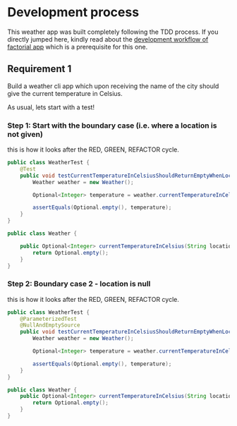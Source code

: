 # Development process

This weather app was built completely following the TDD process. If you directly jumped here, kindly read
about the [development workflow of factorial app](https://github.com/kishaningithub/factorial/blob/main/DEVELOPMENT_PROCESS.md)
which is a prerequisite for this one.


## Requirement 1

Build a weather cli app which upon receiving the name of the city should give the current temperature in Celsius.

As usual, lets start with a test!

### Step 1: Start with the boundary case (i.e. where a location is not given)

this is how it looks after the RED, GREEN, REFACTOR cycle.

```java
public class WeatherTest {
    @Test
    public void testCurrentTemperatureInCelsiusShouldReturnEmptyWhenLocationIsEmpty() {
        Weather weather = new Weather();

        Optional<Integer> temperature = weather.currentTemperatureInCelsius("");

        assertEquals(Optional.empty(), temperature);
    }
}
```

```java
public class Weather {

    public Optional<Integer> currentTemperatureInCelsius(String location) {
        return Optional.empty();
    }
}
```

### Step 2: Boundary case 2 - location is null

this is how it looks after the RED, GREEN, REFACTOR cycle.

```java
public class WeatherTest {
    @ParameterizedTest
    @NullAndEmptySource
    public void testCurrentTemperatureInCelsiusShouldReturnEmptyWhenLocationIsEmpty(String location) {
        Weather weather = new Weather();

        Optional<Integer> temperature = weather.currentTemperatureInCelsius(location);

        assertEquals(Optional.empty(), temperature);
    }
}
```

```java
public class Weather {
    public Optional<Integer> currentTemperatureInCelsius(String location) {
        return Optional.empty();
    }
}
```
